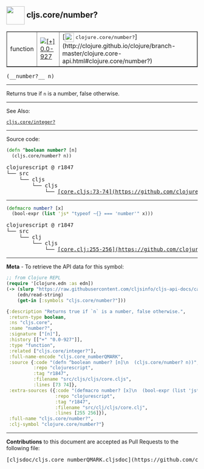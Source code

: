 ## <img width="48px" valign="middle" src="http://i.imgur.com/Hi20huC.png"> cljs.core/number?

 <table border="1">
<tr>

<td>function</td>
<td><a href="https://github.com/cljsinfo/cljs-api-docs/tree/0.0-927"><img valign="middle" alt="[+] 0.0-927" src="https://img.shields.io/badge/+-0.0--927-lightgrey.svg"></a> </td>
<td>
[<img height="24px" valign="middle" src="http://i.imgur.com/1GjPKvB.png"> <samp>clojure.core/number?</samp>](http://clojure.github.io/clojure/branch-master/clojure.core-api.html#clojure.core/number?)
</td>
</tr>
</table>

 <samp>
(__number?__ n)<br>
</samp>

---

Returns true if `n` is a number, false otherwise.

---


See Also:

[`cljs.core/integer?`](cljs.core_integerQMARK.md)<br>

---


Source code:

```clj
(defn ^boolean number? [n]
  (cljs.core/number? n))
```

 <pre>
clojurescript @ r1847
└── src
    └── cljs
        └── cljs
            └── <ins>[core.cljs:73-74](https://github.com/clojure/clojurescript/blob/r1847/src/cljs/cljs/core.cljs#L73-L74)</ins>
</pre>


---

```clj
(defmacro number? [x]
  (bool-expr (list 'js* "typeof ~{} === 'number'" x)))
```

 <pre>
clojurescript @ r1847
└── src
    └── clj
        └── cljs
            └── <ins>[core.clj:255-256](https://github.com/clojure/clojurescript/blob/r1847/src/clj/cljs/core.clj#L255-L256)</ins>
</pre>

---

__Meta__ - To retrieve the API data for this symbol:

```clj
;; from Clojure REPL
(require '[clojure.edn :as edn])
(-> (slurp "https://raw.githubusercontent.com/cljsinfo/cljs-api-docs/catalog/cljs-api.edn")
    (edn/read-string)
    (get-in [:symbols "cljs.core/number?"]))
```

```clj
{:description "Returns true if `n` is a number, false otherwise.",
 :return-type boolean,
 :ns "cljs.core",
 :name "number?",
 :signature ["[n]"],
 :history [["+" "0.0-927"]],
 :type "function",
 :related ["cljs.core/integer?"],
 :full-name-encode "cljs.core_numberQMARK",
 :source {:code "(defn ^boolean number? [n]\n  (cljs.core/number? n))",
          :repo "clojurescript",
          :tag "r1847",
          :filename "src/cljs/cljs/core.cljs",
          :lines [73 74]},
 :extra-sources ({:code "(defmacro number? [x]\n  (bool-expr (list 'js* \"typeof ~{} === 'number'\" x)))",
                  :repo "clojurescript",
                  :tag "r1847",
                  :filename "src/clj/cljs/core.clj",
                  :lines [255 256]}),
 :full-name "cljs.core/number?",
 :clj-symbol "clojure.core/number?"}

```

---

__Contributions__ to this document are accepted as Pull Requests to the following file:

 <pre>
[cljsdoc/cljs.core_numberQMARK.cljsdoc](https://github.com/cljsinfo/cljs-api-docs/blob/master/cljsdoc/cljs.core_numberQMARK.cljsdoc)
</pre>

